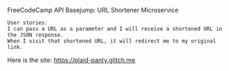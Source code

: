 FreeCodeCamp API Basejump: URL Shortener Microservice

    User stories:
    I can pass a URL as a parameter and I will receive a shortened URL in the JSON response.
    When I visit that shortened URL, it will redirect me to my original link.
Here is the site: https://plaid-panty.glitch.me
